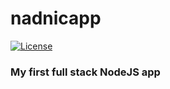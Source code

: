 # nadnicapp
<span style="color:#blue">[![License](https://img.shields.io/badge/license-MIT-blue.svg)](https://github.com/vidojesevic/nadnicapp/blob/main/LICENSE)</span>

### My first full stack NodeJS app

